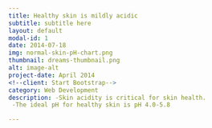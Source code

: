 ```yaml
---
title: Healthy skin is mildly acidic
subtitle: subtitle here
layout: default
modal-id: 1
date: 2014-07-18
img: normal-skin-pH-chart.png
thumbnail: dreams-thumbnail.png
alt: image-alt
project-date: April 2014
<!--client: Start Bootstrap-->
category: Web Development
description: -Skin acidity is critical for skin health.
 -The ideal pH for healthy skin is pH 4.0-5.8

---
```

